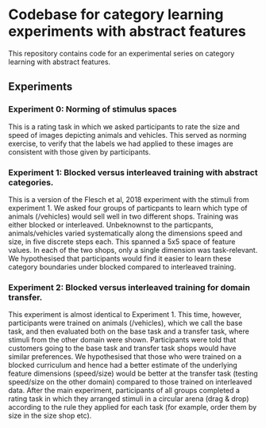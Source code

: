 # Codebase for category learning experiments with abstract features
This repository contains code for an experimental series on category learning with abstract features.

## Experiments
### Experiment 0: Norming of stimulus spaces
This is a rating task in which we asked participants to rate the size and speed of images depicting animals and vehicles. This served as norming exercise, to verify that the labels we had applied to these images are consistent with those given by participants.

### Experiment 1: Blocked versus interleaved training with abstract categories.
This is a version of the Flesch et al, 2018 experiment with the stimuli from experiment 1. We asked four groups of particpants to learn which type of animals (/vehicles) would sell well in two different shops. Training was either blocked or interleaved. Unbeknownst to the particpants, animals/vehicles varied systematically along the dimensions speed and size, in five discrete steps each. This spanned a 5x5 space of feature values. In each of the two shops, only a single dimension was task-relevant. We hypothesised that participants would find it easier to learn these category boundaries under blocked compared to interleaved training.

### Experiment 2: Blocked versus interleaved training for domain transfer.
This experiment is almost identical to Experiment 1. This time, however, participants were trained on animals (/vehicles), which we call the base task, and then evaluated both on the base task and a transfer task, where stimuli from the other domain were shown. Participants were told that customers going to the base task and transfer task shops would have similar preferences. We hypothesised that those who were trained on a blocked curriculum and hence had a better estimate of the underlying feature dimensions (speed/size) would be better at the transfer task (testing speed/size on the other domain) compared to those trained on interleaved data. After the main experiment, participants of all groups completed a rating task in which they arranged stimuli in a circular arena (drag & drop) according to the rule they applied for each task (for example, order them by size in the size shop etc).

